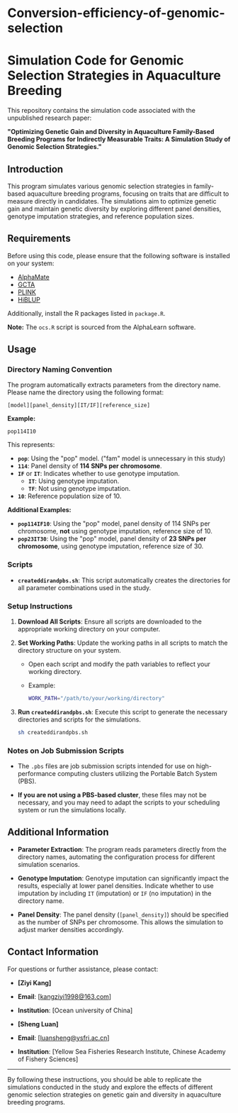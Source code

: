 # Conversion-efficiency-of-genomic-selection

# Simulation Code for Genomic Selection Strategies in Aquaculture Breeding

This repository contains the simulation code associated with the unpublished research paper:

**"Optimizing Genetic Gain and Diversity in Aquaculture Family-Based Breeding Programs for Indirectly Measurable Traits: A Simulation Study of Genomic Selection Strategies."**

## Introduction

This program simulates various genomic selection strategies in family-based aquaculture breeding programs, focusing on traits that are difficult to measure directly in candidates. The simulations aim to optimize genetic gain and maintain genetic diversity by exploring different panel densities, genotype imputation strategies, and reference population sizes.

## Requirements

Before using this code, please ensure that the following software is installed on your system:

- [AlphaMate](https://www.alphagenes.roslin.ed.ac.uk/alphamate/)
- [GCTA](http://cnsgenomics.com/software/gcta/)
- [PLINK](https://www.cog-genomics.org/plink/)
- [HiBLUP](https://github.com/xiaolei-lab/HiBLUP)

Additionally, install the R packages listed in `package.R`.

**Note:** The `ocs.R` script is sourced from the AlphaLearn software.

## Usage

### Directory Naming Convention

The program automatically extracts parameters from the directory name. Please name the directory using the following format:

```
[model][panel_density][IT/IF][reference_size]
```

**Example:**

```
pop114I10
```

This represents:

- **`pop`**: Using the "pop" model. ("fam" model is unnecessary in this study)
- **`114`**: Panel density of **114 SNPs per chromosome**.
- **`IF`** or **`IT`**: Indicates whether to use genotype imputation.
  - **`IT`**: Using genotype imputation.
  - **`TF`**: Not using genotype imputation.
- **`10`**: Reference population size of 10.

**Additional Examples:**

- **`pop114IF10`**: Using the "pop" model, panel density of 114 SNPs per chromosome, **not** using genotype imputation, reference size of 10.
- **`pop23IT30`**: Using the "pop" model, panel density of **23 SNPs per chromosome**, using genotype imputation, reference size of 30.

### Scripts

- **`createddirandpbs.sh`**: This script automatically creates the directories for all parameter combinations used in the study.

### Setup Instructions

1. **Download All Scripts**: Ensure all scripts are downloaded to the appropriate working directory on your computer.

2. **Set Working Paths**: Update the working paths in all scripts to match the directory structure on your system.

   - Open each script and modify the path variables to reflect your working directory.
   - Example:

     ```sh
     WORK_PATH="/path/to/your/working/directory"
     ```

3. **Run `createddirandpbs.sh`**: Execute this script to generate the necessary directories and scripts for the simulations.

   ```sh
   sh createddirandpbs.sh
   ```

### Notes on Job Submission Scripts

- The `.pbs` files are job submission scripts intended for use on high-performance computing clusters utilizing the Portable Batch System (PBS).

- **If you are not using a PBS-based cluster**, these files may not be necessary, and you may need to adapt the scripts to your scheduling system or run the simulations locally.

## Additional Information

- **Parameter Extraction**: The program reads parameters directly from the directory names, automating the configuration process for different simulation scenarios.

- **Genotype Imputation**: Genotype imputation can significantly impact the results, especially at lower panel densities. Indicate whether to use imputation by including `IT` (imputation) or `IF` (no imputation) in the directory name.

- **Panel Density**: The panel density (`[panel_density]`) should be specified as the number of SNPs per chromosome. This allows the simulation to adjust marker densities accordingly.

## Contact Information

For questions or further assistance, please contact:

- **[Ziyi Kang]**
- **Email**: [kangziyi1998@163.com]
- **Institution**: [Ocean university of China]

- **[Sheng Luan]**
- **Email**: [luansheng@ysfri.ac.cn]
- **Institution**: [Yellow Sea Fisheries Research Institute, Chinese Academy of Fishery Sciences]

---

By following these instructions, you should be able to replicate the simulations conducted in the study and explore the effects of different genomic selection strategies on genetic gain and diversity in aquaculture breeding programs.
